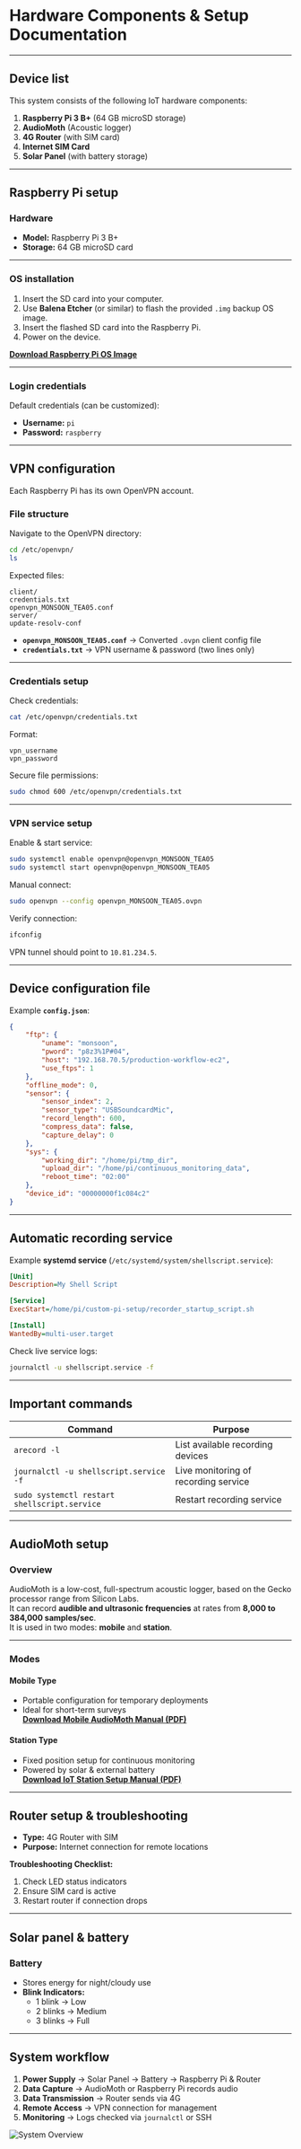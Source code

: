 # **Hardware Components & Setup Documentation**

---

## Device list

This system consists of the following IoT hardware components:

1. **Raspberry Pi 3 B+** (64 GB microSD storage)  
2. **AudioMoth** (Acoustic logger)  
3. **4G Router** (with SIM card)  
4. **Internet SIM Card**  
5. **Solar Panel** (with battery storage)  

---

## Raspberry Pi setup

### Hardware
- **Model:** Raspberry Pi 3 B+  
- **Storage:** 64 GB microSD card  

---

### OS installation
1. Insert the SD card into your computer.  
2. Use **Balena Etcher** (or similar) to flash the provided `.img` backup OS image.  
3. Insert the flashed SD card into the Raspberry Pi.  
4. Power on the device.  

<!-- | Raspberry Pi | SD Card |
|--------------|---------|
| ![Raspberry Pi](images/pi.png){ style="max-width: 320px;" } | ![SD Card](images/sd-card.png){ style="max-width: 320px;" } | -->

**[Download Raspberry Pi OS Image](https://drive.google.com/drive/folders/19RC69tCjV7lfupJODWT0BL_QIx_DtFqr)**

---

### Login credentials
Default credentials (can be customized):  
- **Username:** `pi`  
- **Password:** `raspberry`  

---

## VPN configuration

Each Raspberry Pi has its own OpenVPN account.

### File structure
Navigate to the OpenVPN directory:

```bash
cd /etc/openvpn/
ls
```

Expected files:
```
client/
credentials.txt
openvpn_MONSOON_TEA05.conf
server/
update-resolv-conf
```

- **`openvpn_MONSOON_TEA05.conf`** → Converted `.ovpn` client config file  
- **`credentials.txt`** → VPN username & password (two lines only)

---

### Credentials setup
Check credentials:
```bash
cat /etc/openvpn/credentials.txt
```
Format:
```
vpn_username
vpn_password
```
Secure file permissions:
```bash
sudo chmod 600 /etc/openvpn/credentials.txt
```

---

### VPN service setup
Enable & start service:
```bash
sudo systemctl enable openvpn@openvpn_MONSOON_TEA05
sudo systemctl start openvpn@openvpn_MONSOON_TEA05
```

Manual connect:
```bash
sudo openvpn --config openvpn_MONSOON_TEA05.ovpn
```

Verify connection:
```bash
ifconfig
```
VPN tunnel should point to `10.81.234.5`.

---

## Device configuration file

Example **`config.json`**:
```json
{
    "ftp": {
        "uname": "monsoon",
        "pword": "p8z3%1P#04",
        "host": "192.168.70.5/production-workflow-ec2",
        "use_ftps": 1
    },
    "offline_mode": 0,
    "sensor": {
        "sensor_index": 2,
        "sensor_type": "USBSoundcardMic",
        "record_length": 600,
        "compress_data": false,
        "capture_delay": 0
    },
    "sys": {
        "working_dir": "/home/pi/tmp_dir",
        "upload_dir": "/home/pi/continuous_monitoring_data",
        "reboot_time": "02:00"
    },
    "device_id": "00000000f1c084c2"
}
```

---

## Automatic recording service

Example **systemd service** (`/etc/systemd/system/shellscript.service`):
```ini
[Unit]
Description=My Shell Script

[Service]
ExecStart=/home/pi/custom-pi-setup/recorder_startup_script.sh

[Install]
WantedBy=multi-user.target
```

Check live service logs:
```bash
journalctl -u shellscript.service -f
```

---

## Important commands
| Command | Purpose |
|---------|---------|
| `arecord -l` | List available recording devices |
| `journalctl -u shellscript.service -f` | Live monitoring of recording service |
| `sudo systemctl restart shellscript.service` | Restart recording service |

---

## AudioMoth setup

### Overview
AudioMoth is a low-cost, full-spectrum acoustic logger, based on the Gecko processor range from Silicon Labs.  
It can record **audible and ultrasonic frequencies** at rates from **8,000 to 384,000 samples/sec**.  
It is used in two modes: **mobile** and **station**.

---

### Modes
#### **Mobile Type**
- Portable configuration for temporary deployments  
- Ideal for short-term surveys  
**[Download Mobile AudioMoth Manual (PDF)](files/audiomoth-mobile-recording-manual.pdf)**  

#### **Station Type**
- Fixed position setup for continuous monitoring  
- Powered by solar & external battery  
**[Download IoT Station Setup Manual (PDF)](files/iot-station-setup-devices.pdf)**  

---

## Router setup & troubleshooting

- **Type:** 4G Router with SIM  
- **Purpose:** Internet connection for remote locations  

**Troubleshooting Checklist:**
1. Check LED status indicators  
2. Ensure SIM card is active  
3. Restart router if connection drops  

---

## Solar panel & battery


### Battery
- Stores energy for night/cloudy use  
- **Blink Indicators:**  
  - 1 blink → Low  
  - 2 blinks → Medium  
  - 3 blinks → Full  

---

## System workflow

1. **Power Supply** → Solar Panel → Battery → Raspberry Pi & Router  
2. **Data Capture** → AudioMoth or Raspberry Pi records audio  
3. **Data Transmission** → Router sends via 4G  
4. **Remote Access** → VPN connection for management  
5. **Monitoring** → Logs checked via `journalctl` or SSH  

![System Overview](images/device-overview.png)